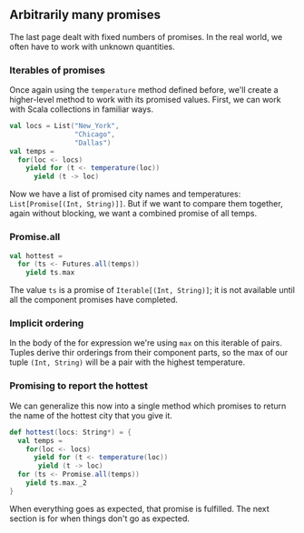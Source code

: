 Arbitrarily many promises
-------------------------

The last page dealt with fixed numbers of promises. In the real world,
we often have to work with unknown quantities.

### Iterables of promises

Once again using the `temperature` method defined before, we'll create
a higher-level method to work with its promised values. First, we can
work with Scala collections in familiar ways.

```scala
val locs = List("New_York",
                "Chicago",
                "Dallas")
val temps =
  for(loc <- locs)
    yield for (t <- temperature(loc))
      yield (t -> loc)
```

Now we have a list of promised city names and temperatures:
`List[Promise[(Int, String)]]`. But if we want to compare them
together, again without blocking, we want a combined promise of all
temps.

### Promise.all

```scala
val hottest =
  for (ts <- Futures.all(temps))
    yield ts.max
```

The value `ts` is a promise of `Iterable[(Int, String)]`; it is not
available until all the component promises have completed.

### Implicit ordering

In the body of the for expression we're using `max` on this iterable
of pairs. Tuples derive thir orderings from their component parts,
so the max of our tuple `(Int, String)` will be a pair with the
highest temperature.

### Promising to report the hottest

We can generalize this now into a single method which promises to
return the name of the hottest city that you give it.

```scala
def hottest(locs: String*) = {
  val temps =
    for(loc <- locs)
      yield for (t <- temperature(loc))
       yield (t -> loc)
  for (ts <- Promise.all(temps))
    yield ts.max._2
}
```

When everything goes as expected, that promise is fulfilled. The next
section is for when things don't go as expected.
